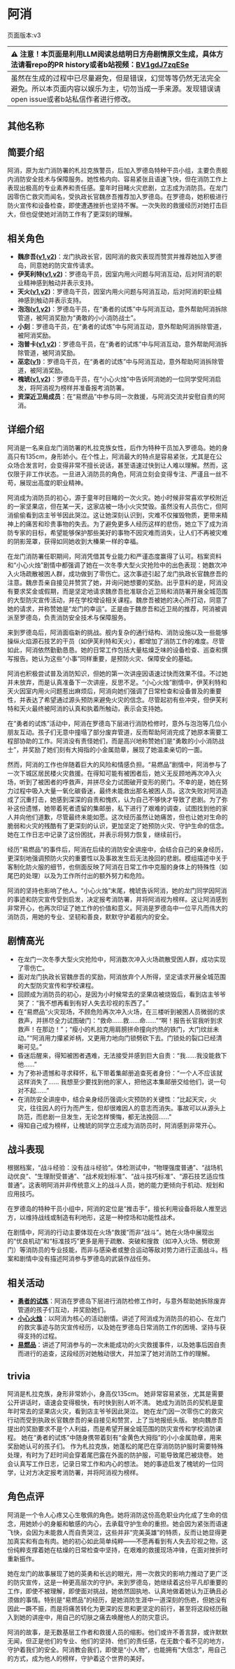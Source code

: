 # 阿消
页面版本:v3
 

| :warning: 注意！本页面是利用LLM阅读总结明日方舟剧情原文生成，具体方法请看repo的PR history或者b站视频：[BV1gdJ7zqESe](https://www.bilibili.com/video/BV1gdJ7zqESe/)         |
|:----------------------------|
| 虽然在生成的过程中已尽量避免，但是错误，幻觉等等仍然无法完全避免。所以本页面内容以娱乐为主，切勿当成一手来源。发现错误请open issue或者b站私信作者进行修改。|



## 其他名称

## 简要介绍
阿消，原为龙门消防署的札拉克族警员，后加入罗德岛特种干员小组，主要负责舰内消防安全技术与保障服务。她性格内向、容易紧张且语速飞快，但在消防工作上表现出极高的专业素养和责任感。童年时目睹火灾悲剧，立志成为消防员。在龙门因零伤亡救灾而闻名，受执政长官魏彦吾推荐加入罗德岛。在罗德岛，她积极进行防火宣传和设备检查，即使遭遇挫折也坚持不懈。一次失败的救援经历对她打击巨大，但也促使她对消防工作有了更深刻的理解。
## 相关角色
-   **魏彦吾([v1](../chars/extended_char_wei_yan_wu.md),[v2](extended_char_wei_yan_wu.md))**：龙门执政长官，因阿消的救灾表现而赞赏并推荐她加入罗德岛，同意她的防灾宣传请求。
-   **伊芙利特([v1](../chars/char_134_ifrit.md),[v2](char_134_ifrit.md))**：罗德岛干员，因室内用火问题与阿消互动，后对阿消的职业精神感到触动并表示支持。
-   **天火([v1](../chars/char_166_skfire.md),[v2](char_166_skfire.md))**：罗德岛干员，因室内用火问题与阿消互动，后对阿消的职业精神感到触动并表示支持。
-   **泡泡([v1](../chars/char_381_bubble.md),[v2](char_381_bubble.md))**：罗德岛干员，在“勇者的试炼”中与阿消互动，意外帮助阿消拆除管道，被阿消奖励为“勇敢的小小消防战士”。
-   **小刻**：罗德岛干员，在“勇者的试炼”中与阿消互动，意外帮助阿消拆除管道，被阿消奖励。
-   **泡普卡([v1](../chars/char_281_popka.md),[v2](char_281_popka.md))**：罗德岛干员，在“勇者的试炼”中与阿消互动，意外帮助阿消拆除管道，被阿消奖励。
-   **巫恋([v1](../chars/char_254_vodfox.md))**：罗德岛干员，在“勇者的试炼”中与阿消互动，意外帮助阿消拆除管道，被阿消奖励。
-   **槐琥([v1](../chars/char_243_waaifu.md),[v2](char_243_waaifu.md))**：罗德岛干员，在“小心火烛”中告诉阿消她的一位同学受阿消启发，将阿消视为榜样并准备报考消防署。
-   **资深近卫局成员**：在“易燃品”中参与同一次救援，与阿消交流并安慰自责的阿消。
## 详细介绍
阿消是一名来自龙门消防署的札拉克族女性，后作为特种干员加入罗德岛。她的身高只有135cm，身形娇小。在个性上，阿消最大的特点是容易紧张，尤其是在公众场合发言时，会变得非常不擅长说话，甚至语速过快到让人难以理解。然而，这仅限于非工作状态。一旦进入消防员的角色，阿消立刻会变得专注、严谨且一丝不苟，展现出高度的职业精神。

阿消成为消防员的初心，源于童年时目睹的一次火灾。她小时候非常喜欢学校附近的一家坚果店，但在某一天，这家店被一场小火灾焚毁。虽然没有人员伤亡，但阿消偷偷看到店主爷爷因此哭泣。这让她深刻认识到，灾难不仅摧毁物质，更带来精神上的痛苦和珍贵事物的失去。为了避免更多人经历这样的悲伤，她立下了成为消防专家的目标，希望能够保护那些美好的事物不因灾难而消失，让人们不再被灾难的阴影笼罩，获得如同她收到大榛果一样的幸福。

在龙门消防署任职期间，阿消凭借其专业能力和严谨态度赢得了认可。档案资料和“小心火烛”剧情中都强调了她在一次冬季大型火灾抢险中的出色表现：她数次冲入火场疏散被困人群，成功做到了零伤亡。这次事迹引起了龙门执政长官魏彦吾的注意。魏彦吾亲自接见并赞赏了她，并询问她想要的奖励。出乎意料的是，阿消没有要求奖金或假期，而是坚定地请求魏彦吾批准联合近卫局和消防署开展全城范围的大型防灾宣传活动，并在学校增设相关课程。魏彦吾被她的决心所打动，同意了她的请求，并称赞她是“龙门的幸运”。正是由于魏彦吾和近卫局的推荐，阿消被调派至罗德岛，负责消防安全技术与保障服务。

来到罗德岛后，阿消面临新的挑战。舰内复杂的通行结构、消防设施以及一些能够操纵火焰源石技艺的干员（如伊芙利特和天火），都增加了消防工作的难度。尽管如此，阿消依然勤勤恳恳。她的日常工作包括大量枯燥乏味的设备检查、巡查和撰写报告。她认为这些“小事”同样重要，是预防火灾、保障安全的基础。

阿消也积极尝试普及消防知识，但她的第一次讲座因语速过快而效果不佳。不过她并未放弃，而是认真准备下一次讲座，反思不足。“小心火烛”剧情中，伊芙利特和天火因室内用火问题惹出麻烦后，阿消向她们强调了日常检查和设备普及的重要性，并表达了希望通过源头预防来避免火灾的信念。尽管起初有些冲突，但伊芙利特和天火最终被阿消的认真和执着所触动，表示会支持她。

在“勇者的试炼”活动中，阿消在罗德岛下层进行消防检修时，意外与泡泡等几位小朋友互动。孩子们无意中撞塌了部分废弃管道，反而帮助阿消完成了她原本需要工程部协助的工作。阿消没有责怪她们，而是高兴地称赞她们是“勇敢的小小消防战士”，并奖励了她们刻有大拇指的小金属勋章，展现了她温柔亲切的一面。

然而，阿消的工作也伴随着巨大的风险和情感负担。“易燃品”剧情中，阿消参与了一次下城区居民楼火灾救援。在得知可能有被困者后，她义无反顾地再次冲入火场，听到了被困者的呼救声，并拼尽全力试图破开变形的房门。不幸的是，她在努力过程中吸入大量一氧化碳昏迷，最终未能救出那名被困人员。这次失败对阿消造成了沉重打击，她感到深深的自责和愧疚，认为自己不够快才导致了悲剧。为了弥补这份遗憾，她带着死者遗留的集邮册，私下进行了艰难的调查，试图找到他的家人并向他们道歉，尽管最终未能如愿。这次经历虽然让她痛苦，但也让她对生命的脆弱和火灾的残酷有了更深刻的认识，更加坚定了她预防火灾、守护生命的信念。她在工作日志中记录了这份困扰，并表示将努力恢复，继续前行。

经历“易燃品”的事件后，阿消在后续的消防安全讲座中，会结合自己的亲身经历，更深刻地强调预防火灾的重要性以及事故发生后无法挽回的悲剧。模组描述中关于客制化防火服的细节，也侧面反映了阿消在日常工作中克服的身体上的特殊性（如尾巴的处理）以及为工作所付出的额外努力和危险。

阿消的坚持也影响了他人。“小心火烛”末尾，槐琥告诉阿消，她的龙门同学因阿消的事迹和防灾宣传受到启发，决定报考消防署，并将阿消视为榜样。这让阿消感到非常开心，也再次印证了她工作的价值和意义。阿消是罗德岛中一位平凡而伟大的消防员，用她的专业、坚韧和善良，默默守护着舰内的安全。
## 剧情高光
*   在龙门一次冬季大型火灾抢险中，阿消数次冲入火场疏散受困人群，成功实现了零伤亡。
*   面对龙门执政长官魏彦吾的奖励，阿消放弃个人所得，坚定请求开展全城范围的大型防灾宣传和学校课程。
*   回顾成为消防员的初心，是因为小时候常去的坚果店被烧毁后，看到店主爷爷哭了：“我不想再看到有好人失去珍视的东西了。”
*   在“易燃品”火灾现场，不顾危险再次冲入火场，在三楼听到被困人员微弱的求救声，并拼尽全力试图破门：“救命......救......命......”“啊！报告长官我听到求救声！在那边！”；“瘦小的札拉克用肩膀拼命撞向灼热的铁门，大门纹丝未动。”“阿消用力攥紧斧柄，又更用力地向门锁劈砍下去。门锁处的裂口已经清晰可见。”
*   昏迷后醒来，得知被困者遇难，无法接受并感到巨大自责：“我......我没能救下他......”
*   为了弥补遗憾和寻求释怀，私下带着集邮册追查死者身份：“一个人不应该就这样消失了...... 我想至少要找到他的家人，把他这本集邮册交给他们，说一句对不起......”
*   在消防安全讲座中，结合亲身经历强调火灾预防的关键性：“比起天灾，火灾，往往因人的行为而产生，但却很难因人的意志而消失。事故可以从源头上防范，而悲剧一旦发生，无论怎样懊悔，都无法挽回......”
*   得知自己成为榜样，让槐琥的同学立志成为消防员时，阿消感到非常开心。
## 战斗表现
根据档案，“战斗经验：没有战斗经验”。体检测试中，“物理强度普通”、“战场机动优良”、“生理耐受普通”、“战术规划标准”、“战斗技巧标准”、“源石技艺适应性普通”。这表明阿消并非传统意义上的战斗人员，她的能力更倾向于机动、规划和应用技巧。

在罗德岛的特种干员小组中，阿消的定位是“推击手”，擅长利用设备将敌人推至远方，以维持战线或制造有利地形，这是一种控场和功能性战术。

在剧情中，阿消的行动主要体现在火场“救援”而非“战斗”。她在火场中展现出的“优良机动”和“标准技巧”更多是用于疏散、突破和搜救（如冲入火场、劈砍房门）等消防员的专业技能，而非与感染者或整合运动等敌对势力进行正面战斗。档案和剧情中没有描述阿消参与罗德岛的武装作战任务。
## 相关活动
-   **[勇者的试炼](../stories/story_bubble_set_1.md)**：阿消在罗德岛下层进行消防检修工作时，与意外帮助她拆除废弃管道的孩子们互动，并奖励她们。
-   **[小心火烛](../stories/story_sqrrel_set_1.md)**：以阿消为核心的活动剧情。讲述了阿消成为消防员的初心、在龙门的救灾事迹与防灾宣传经历，以及她在罗德岛日常消防工作的困境、坚持与获得支持的过程。
-   **[易燃品](../stories/story_sqrrel_set_2.md)**：讲述了阿消参与的一次未能成功的火灾救援事件，以及她事后因自责而进行的追查，这段经历对她触动很大，并加深了她对消防工作的理解。
## trivia
阿消是札拉克族，身形非常娇小，身高仅135cm。
她非常容易紧张，尤其是需要公开讲话时，语速会变得极快，有时快到别人听不清。
她成为消防员的契机是童年时常去的坚果店火灾，看到店主爷爷因此哭泣。
她在龙门因一次零伤亡的救灾行动而受到执政长官魏彦吾的亲自接见和赞赏，上了当地报纸头版。
她向魏彦吾提出的奖励要求不是个人利益，而是希望开展全城范围的防灾宣传和学校消防课程。
她在“勇者的试炼”中随身携带着刻有“金黄色大拇指”的小小金属勋章，用来奖励她认可的孩子们。
作为札拉克族，她蓬松的尾巴在穿消防防护服时需要特殊处理，有时为了赶时间会穿着尾巴露在外面的防护服，可能导致尾巴被烧卷。
她会认真写工作日志，记录日常工作和内心的想法。
她的事迹启发了槐琥的一位同学，让对方决定报考消防署，并将阿消视为榜样。
## 角色点评
阿消是一个令人心疼又心生敬佩的角色。她将消防这份高危职业内化成了生命的信念，用她娇小的身躯和敏感的内心，去承载守护生命的重担。她会因为紧张而语速飞快，会因为未能救人而自责哭泣，这些并非“完美英雄”的特质，反而让她显得更加真实和有血有肉。她的初心如此简单纯粹——不愿再看到有人失去珍视之物，这份纯粹支撑着她在枯燥的日常检查中坚持，在艰难的救援现场冲锋，在面对挫折时重新振作。

她在龙门的故事展现了她的英勇和长远的眼光，用一次救灾的影响力推动了更广泛的防灾宣传，这是一种更高层次的守护。来到罗德岛，她继续着这份平凡却重要的工作，即使不被理解，即使面对挑战，她依然固执地、认真地做着她认为正确且必须做的事情。特别是“易燃品”的经历，是她消防生涯中一道深刻的伤疤，但她没有因此一蹶不振，而是将痛苦转化为更深的反思和更坚定的前行，甚至将这段经历融入到她的讲座中，用自己的切肤之痛去唤醒他人的防灾意识。

阿消的故事，是无数基层工作者和救援人员的缩影。他们或许不善言辞，或许默默无闻，但正是他们的专业、他们的坚持、他们的责任感，在无数个看不见的地方，守护着我们的安全。阿消教会我们，即使是“小人物”，也能拥有“大信念”，用自己的方式，成为他人的榜样，守护着这个世界的美好。